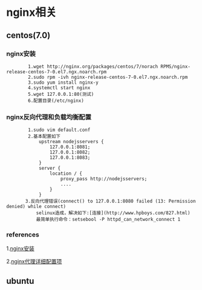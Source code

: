 # nginx相关 #
## centos(7.0) ##
### nginx安装 ###
			1.wget http://nginx.org/packages/centos/7/norach RPMS/nginx-release-centos-7-0.el7.ngx.noarch.rpm
			2.sudo rpm -ivh nginx-release-centos-7-0.el7.ngx.noarch.rpm
			3.sudo yum install nginx-y
			4.systemctl start nginx
			5.wget 127.0.0.1:80(测试)
			6.配置目录(/etc/nginx)

### nginx反向代理和负载均衡配置 ###
			1.sudo vim default.conf
			2.基本配置如下
			    upstream nodejsservers { 
			        127.0.0.1:8081;
			        127.0.0.1:8082;
			        127.0.0.1:8083;
			    }
			    server {
			        location / {
			            proxy_pass http://nodejsservers;
			            ....
			        }
			    }
		   3.反向代理错误(connect() to 127.0.0.1:8080 failed (13: Permission denied) while connect)
		       selinux造成，解决如下:[连接](http://www.hpboys.com/827.html)
		       最简单执行命令：setsebool -P httpd_can_network_connect 1
### references ###
1.[nginx安装](http://jingyan.baidu.com/article/aa6a2c14dc36640d4d19c47e.html)

2.[nginx代理详细配置项](http://nginx.org/en/docs/http/ngx_http_proxy_module.html)
## ubuntu ##

